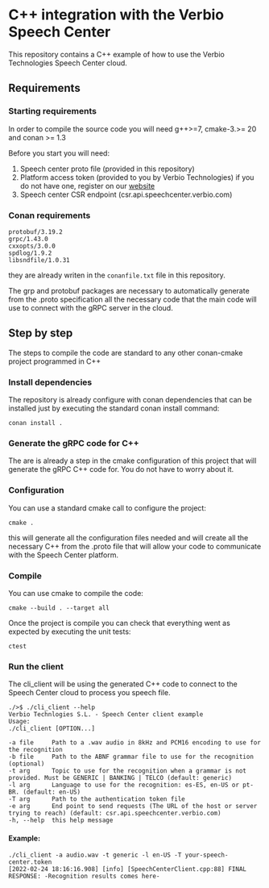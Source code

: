 # C++ integration with the Verbio Speech Center

This repository contains a C++ example of how to use the Verbio Technologies Speech Center cloud.

## Requirements
### Starting requirements
In order to compile the source code you will need g++>=7, cmake-3.>= 20 and conan >= 1.3

Before you start you will need: 
1. Speech center proto file (provided in this repository)
2. Platform access token (provided to you by Verbio Technologies) if you do not have one, register on our [website](https://www.speechcenter.verbio.com)
3. Speech center CSR endpoint (csr.api.speechcenter.verbio.com)

### Conan requirements
```shell
protobuf/3.19.2
grpc/1.43.0
cxxopts/3.0.0
spdlog/1.9.2
libsndfile/1.0.31
```
they are already writen in the `conanfile.txt` file in this repository.

The grp and protobuf packages are necessary to automatically generate from the .proto specification all the necessary code that the main code will use to connect with the gRPC server in the cloud.

## Step by step
The steps to compile the code are standard to any other conan-cmake project programmed in C++

### Install dependencies
The repository is already configure with conan dependencies that can be installed just by executing the standard conan install command:
```
conan install .
```

### Generate the gRPC code for C++
The are is already a step in the cmake configuration of this project that will generate the gRPC C++ code for. You do not have to worry about it. 

### Configuration
You can use a standard cmake call to configure the project:
```
cmake .
```
this will generate all the configuration files needed and will create all the necessary C++ from the .proto file that will allow your code to communicate with the Speech Center platform.

### Compile
You can use cmake to compile the code:
```
cmake --build . --target all 
```
Once the project is compile you can check that everything went as expected by executing the unit tests:
```
ctest
```
### Run the client
The cli_client will be using the generated C++ code to connect to the Speech Center cloud to process you speech file.
```commandline
./>$ ./cli_client --help
Verbio Technlogies S.L. - Speech Center client example
Usage:
./cli_client [OPTION...]

-a file     Path to a .wav audio in 8kHz and PCM16 encoding to use for the recognition
-b file     Path to the ABNF grammar file to use for the recognition (optional)
-t arg      Topic to use for the recognition when a grammar is not provided. Must be GENERIC | BANKING | TELCO (default: generic)
-l arg      Language to use for the recognition: es-ES, en-US or pt-BR. (default: en-US)
-T arg      Path to the authentication token file
-e arg      End point to send requests (The URL of the host or server trying to reach) (default: csr.api.speechcenter.verbio.com)
-h, --help  this help message
```

 #### Example:
 ```
 ./cli_client -a audio.wav -t generic -l en-US -T your-speech-center.token 
 [2022-02-24 18:16:16.908] [info] [SpeechCenterClient.cpp:88] FINAL RESPONSE: -Recognition results comes here- 
 ```







